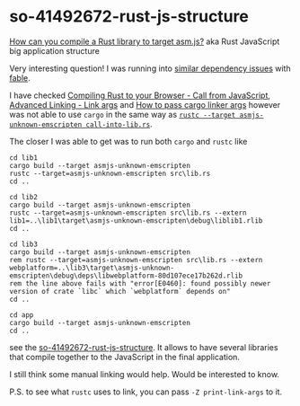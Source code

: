 # so-41492672-rust-js-structure
[How can you compile a Rust library to target asm.js?](http://stackoverflow.com/questions/41492672/how-can-you-compile-a-rust-library-to-target-asm-js) aka Rust JavaScript big application structure

Very interesting question! I was running into [similar dependency issues](https://github.com/fable-compiler/Fable/issues/777) with [fable](http://fable.io/).

I have checked [Compiling Rust to your Browser - Call from JavaScript](http://www.hellorust.com/emscripten/demos/04-call-into-lib/), [Advanced Linking - Link args](https://doc.rust-lang.org/book/advanced-linking.html) and [How to pass cargo linker args](https://users.rust-lang.org/t/how-to-pass-cargo-linker-args/3163) however was not able to use `cargo` in the same way as [`rustc --target asmjs-unknown-emscripten call-into-lib.rs`](http://www.hellorust.com/emscripten/demos/04-call-into-lib/).

The closer I was able to get was to run both `cargo` and `rustc` like

    cd lib1
    cargo build --target asmjs-unknown-emscripten
    rustc --target=asmjs-unknown-emscripten src\lib.rs
    cd ..
    
    cd lib2
    cargo build --target asmjs-unknown-emscripten
    rustc --target=asmjs-unknown-emscripten src\lib.rs --extern lib1=..\lib1\target\asmjs-unknown-emscripten\debug\liblib1.rlib
    cd ..
    
    cd lib3
    cargo build --target asmjs-unknown-emscripten
    rem rustc --target=asmjs-unknown-emscripten src\lib.rs --extern webplatform=..\lib3\target\asmjs-unknown-emscripten\debug\deps\libwebplatform-80d107ece17b262d.rlib
    rem the line above fails with "error[E0460]: found possibly newer version of crate `libc` which `webplatform` depends on"
    cd ..
    
    cd app
    cargo build --target asmjs-unknown-emscripten
    cd ..

see the [so-41492672-rust-js-structure](https://github.com/davidpodhola/so-41492672-rust-js-structure/blob/master/build.cmd). It allows to have several libraries that compile together to the JavaScript in the final application.

I still think some manual linking would help. Would be interested to know.

P.S. to see what `rustc` uses to link, you can pass `-Z print-link-args` to it.
